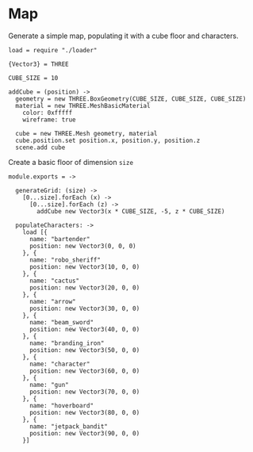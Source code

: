 Map
===

Generate a simple map, populating it with a cube floor and characters.

    load = require "./loader"

    {Vector3} = THREE

    CUBE_SIZE = 10

    addCube = (position) ->
      geometry = new THREE.BoxGeometry(CUBE_SIZE, CUBE_SIZE, CUBE_SIZE)
      material = new THREE.MeshBasicMaterial
        color: 0xfffff
        wireframe: true

      cube = new THREE.Mesh geometry, material
      cube.position.set position.x, position.y, position.z
      scene.add cube

Create a basic floor of dimension `size`

    module.exports = ->

      generateGrid: (size) ->
        [0...size].forEach (x) ->
          [0...size].forEach (z) ->
            addCube new Vector3(x * CUBE_SIZE, -5, z * CUBE_SIZE)

      populateCharacters: ->
        load [{
          name: "bartender"
          position: new Vector3(0, 0, 0)
        }, {
          name: "robo_sheriff"
          position: new Vector3(10, 0, 0)
        }, {
          name: "cactus"
          position: new Vector3(20, 0, 0)
        }, {
          name: "arrow"
          position: new Vector3(30, 0, 0)
        }, {
          name: "beam_sword"
          position: new Vector3(40, 0, 0)
        }, {
          name: "branding_iron"
          position: new Vector3(50, 0, 0)
        }, {
          name: "character"
          position: new Vector3(60, 0, 0)
        }, {
          name: "gun"
          position: new Vector3(70, 0, 0)
        }, {
          name: "hoverboard"
          position: new Vector3(80, 0, 0)
        }, {
          name: "jetpack_bandit"
          position: new Vector3(90, 0, 0)
        }]
